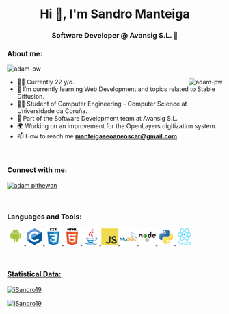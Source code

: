 <h1 align="center">Hi 👋, I'm Sandro Manteiga</h1>
<h3 align="center">Software Developer @ Avansig S.L. 🌟</h3>

<p align="right"> <h3>About me:</h3>
    <img src="https://komarev.com/ghpvc/?username=iSandro19&label=Profile%20views&color=0e75b6&style=flat" alt="adam-pw" /> 
</p>

<p><img align="right" src="https://github.com/Adam-pw/Adam-pw/blob/main/animation_500_kxa883sd.gif" alt="adam-pw" /></p>

- 🧍‍♂️ Currently 22 y/o.
- 🌱 I’m currently learning Web Development and topics related to Stable Diffusion.
- 🧑‍🎓 Student of  Computer Engineering - Computer Science at Universidade da Coruña.
- 🏫 Part of the Software Development team at Avansig S.L.
- :earth_africa: Working on an improvement for the OpenLayers digitization system.
- 📫 How to reach me **manteigaseoaneoscar@gmail.com**

<br>

<h3 align="left">Connect with me:</h3>
<p align="left">
  <a href="https://www.linkedin.com/in/oscarmanteiga/" target="blank"><img align="center"
      src="https://raw.githubusercontent.com/rahuldkjain/github-profile-readme-generator/master/src/images/icons/Social/linked-in-alt.svg"
      alt="adam pithewan" height="30" width="40" /></a>
</p>

<br>

<h3 align="left">Languages and Tools:</h3>
<p align="left"> <a href="https://developer.android.com" target="_blank" rel="noreferrer">
    <img
      src="https://raw.githubusercontent.com/devicons/devicon/master/icons/android/android-original-wordmark.svg"
      alt="android" width="40" height="40" /> </a> <a href="https://getbootstrap.com" target="_blank" rel="noreferrer"
    >
    <img src="https://raw.githubusercontent.com/devicons/devicon/master/icons/c/c-original.svg"
      alt="c" width="40" height="40" /> </a> <a href="https://www.w3schools.com/cpp/" target="_blank" rel="noreferrer"
    >
    <img
      src="https://raw.githubusercontent.com/devicons/devicon/master/icons/css3/css3-original-wordmark.svg" alt="css3"
      width="40" height="40" /> </a> <a href="https://www.w3.org/html/" target="_blank" rel="noreferrer"
    >
    <img
      src="https://raw.githubusercontent.com/devicons/devicon/master/icons/html5/html5-original-wordmark.svg"
      alt="html5" width="40" height="40" /> </a> <a href="https://www.adobe.com/in/products/illustrator.html"
    target="_blank" rel="noreferrer"
    >
    <img
      src="https://raw.githubusercontent.com/devicons/devicon/master/icons/java/java-original.svg" alt="java" width="40"
      height="40" /> </a> <a href="https://developer.mozilla.org/en-US/docs/Web/JavaScript" target="_blank" rel="noreferrer"
    >
    <img
      src="https://raw.githubusercontent.com/devicons/devicon/master/icons/javascript/javascript-original.svg"
      alt="javascript" width="40" height="40" /> </a> <a href="https://kotlinlang.org" target="_blank" rel="noreferrer"
    >
    <img
      src="https://raw.githubusercontent.com/devicons/devicon/master/icons/mysql/mysql-original-wordmark.svg"
      alt="mysql" width="40" height="40" /> </a> </a> <a href="https://nodejs.org" target="_blank" rel="noreferrer"
    >
    <img
      src="https://raw.githubusercontent.com/devicons/devicon/master/icons/nodejs/nodejs-original-wordmark.svg"
      alt="nodejs" width="40" height="40" /> </a> <a href="https://pandas.pydata.org/" target="_blank" rel="noreferrer"
    >    
    <img
      src="https://raw.githubusercontent.com/devicons/devicon/master/icons/python/python-original.svg" alt="python"
      width="40" height="40" /> </a> <a href="https://reactjs.org/" target="_blank" rel="noreferrer"
    >
    <img
      src="https://raw.githubusercontent.com/devicons/devicon/master/icons/react/react-original-wordmark.svg"
      alt="react" width="40" height="40" /> </a> <a href="https://sass-lang.com" target="_blank" rel="noreferrer"
    /> </img> </p>

<br>
          
<h3>Statistical Data:</h3>
<p>
    <img
        align="center"
        src="https://github-readme-stats.vercel.app/api/top-langs?username=iSandro19&show_icons=true&locale=en&bg_color=0d1117&text_color=ffffff&layout=compact"
        alt="iSandro19" 
        bg_color=#808080/
    >
</p>

<p><img align="center" src="https://github-readme-streak-stats.herokuapp.com/?user=iSandro19&theme=dark&background=0d1117&date_format=M%20j%5B%2C%20Y%5D" alt="iSandro19" /></p>
      
